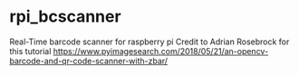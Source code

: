 # rpi_bcscanner
Real-Time barcode scanner for raspberry pi
Credit to Adrian Rosebrock for this tutorial https://www.pyimagesearch.com/2018/05/21/an-opencv-barcode-and-qr-code-scanner-with-zbar/
